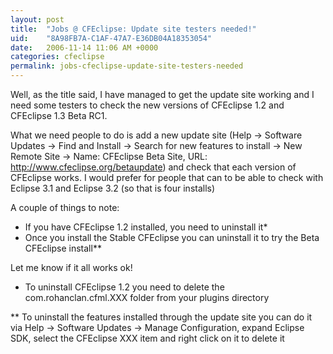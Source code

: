 ```yaml
---
layout: post
title:  "Jobs @ CFEclipse: Update site testers needed!"
uid:	"8A98FB7A-C1AF-47A7-E36DB04A18353054"
date:   2006-11-14 11:06 AM +0000
categories: cfeclipse
permalink: jobs-cfeclipse-update-site-testers-needed
---
```

Well, as the title said, I have managed to get the update site working and I need some testers to check the new versions of CFEclipse 1.2 and CFEclipse 1.3 Beta RC1.

What we need people to do is add a new update site (Help -> Software Updates -> Find and Install -> Search for new features to install -> New Remote Site -> Name: CFEclipse Beta Site, URL: http://www.cfeclipse.org/betaupdate) and check that each version of CFEclipse works. I would prefer for people that can to be able to check with Eclipse 3.1 and Eclipse 3.2 (so that is four installs)

A couple of things to note:
<ul>
	<li>If you have CFEclipse 1.2 installed, you need to uninstall it*</li>
	<li>Once you install the Stable CFEclipse you can uninstall it to try the Beta CFEclipse install**</li>

</ul>
  

Let me know if it all works ok!

* To uninstall CFEclipse 1.2 you need to delete the com.rohanclan.cfml.XXX folder from your plugins directory

** To uninstall the features installed through the update site you can do it via Help -> Software Updates -> Manage Configuration, expand Eclipse SDK, select the CFEclipse XXX item and right click on it to delete it
